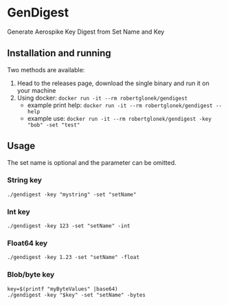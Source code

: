 # GenDigest

Generate Aerospike Key Digest from Set Name and Key

## Installation and running

Two methods are available:
1. Head to the releases page, download the single binary and run it on your machine
2. Using docker: `docker run -it --rm robertglonek/gendigest`
   * example print help: `docker run -it --rm robertglonek/gendigest --help`
   * example use: `docker run -it --rm robertglonek/gendigest -key "bob" -set "test"`

## Usage

The set name is optional and the parameter can be omitted.

### String key

```
./gendigest -key "mystring" -set "setName"
```

### Int key

```
./gendigest -key 123 -set "setName" -int
```

### Float64 key

```
./gendigest -key 1.23 -set "setName" -float
```

### Blob/byte key

```
key=$(printf "myByteValues" |base64)
./gendigest -key "$key" -set "setName" -bytes
```
